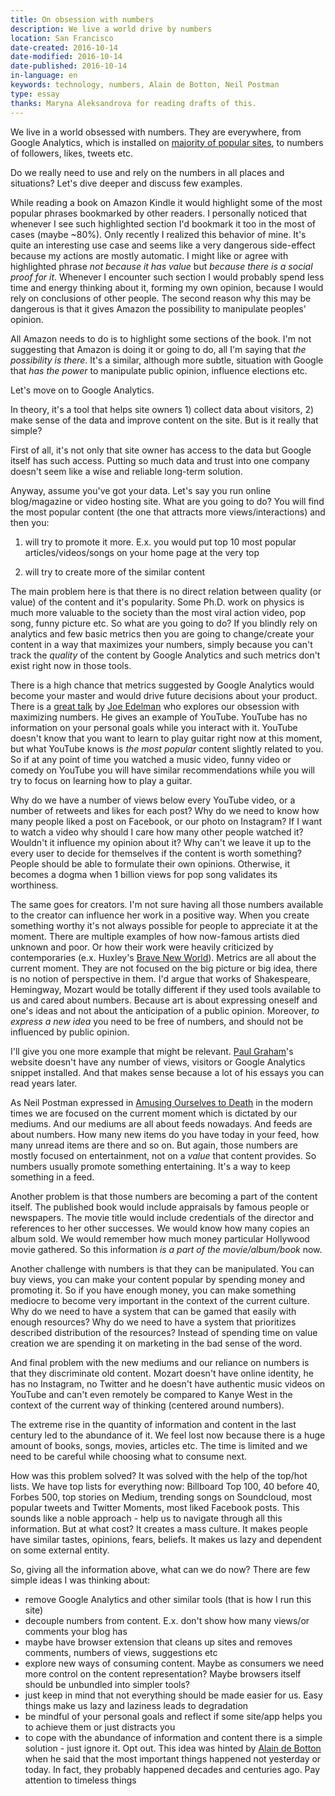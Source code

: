 ```yaml
---
title: On obsession with numbers
description: We live a world drive by numbers
location: San Francisco
date-created: 2016-10-14
date-modified: 2016-10-14
date-published: 2016-10-14
in-language: en
keywords: technology, numbers, Alain de Botton, Neil Postman
type: essay
thanks: Maryna Aleksandrova for reading drafts of this.
---
```


We live in a world obsessed with numbers. They are everywhere, from Google Analytics, which is installed
on [majority of popular sites](https://en.wikipedia.org/wiki/Google_Analytics#Popularity), to numbers of followers, likes, tweets etc.

Do we really need to use and rely on the numbers in all places and situations? Let's dive deeper and discuss few examples.

While reading a book on Amazon Kindle it would highlight some of the most popular phrases bookmarked by other readers. I personally noticed that whenever I see such highlighted section I'd bookmark it too in the most of cases (maybe ~80%). Only recently I realized this behavior of mine. It's quite an interesting use case and seems like a very dangerous side-effect because my actions are mostly automatic. I might like or agree with highlighted phrase *not because it has value* but *because there is a social proof for it*. Whenever I encounter such section I would probably spend less time and energy thinking about it, forming my own opinion, because I would rely on conclusions of other people.
The second reason why this may be dangerous is that it gives Amazon the possibility to manipulate peoples' opinion.

All Amazon needs to do is to highlight some sections of the book. I'm not suggesting that Amazon is doing it or going to do, all I'm saying that *the possibility is there*. It's a similar, although more subtle, situation with Google that *has the power* to manipulate public opinion, influence elections etc.

Let's move on to Google Analytics.

In theory, it's a tool that helps site owners 1) collect data about visitors, 2) make sense of the data and improve content on the site. But is it really that simple?

First of all, it's not only that site owner has access to the data but Google itself has such access. Putting so much data and trust into one company doesn't seem like a wise and reliable long-term solution.

Anyway, assume you've got your data. Let's say you run online blog/magazine or video hosting site. What are you going to do?
You will find the most popular content (the one that attracts more views/interactions) and then you:

1) will try to promote it more. E.x. you would put top 10 most popular articles/videos/songs on your home page at the very top

2) will try to create more of the similar content

The main problem here is that there is no direct relation between quality (or value) of the content and it's popularity.
Some Ph.D. work on physics is much more valuable to the society than the most viral action video, pop song, funny picture etc. So what are you going to do? If you blindly rely on analytics and few basic metrics then you are going to change/create your content in a way that maximizes your numbers, simply because you can't track the *quality* of the content by Google Analytics and such metrics don't exist right now in those tools.

There is a high chance that metrics suggested by Google Analytics would become your master and would drive future decisions about your product. There is a [great talk](http://nxhx.org/maximizing/) by [Joe Edelman](http://nxhx.org/) who explores our obsession with maximizing numbers. He gives an example of YouTube. YouTube has no information on your personal goals while you interact with it. YouTube doesn't know that you want to learn to play guitar right now at this moment, but what YouTube knows is *the most popular* content slightly related to you. So if at any point of time you watched a music video, funny video or comedy on YouTube you will have similar recommendations while you will try to focus on learning how to play a guitar.

Why do we have a number of views below every YouTube video, or a number of retweets and likes for each post? Why do we need to know how many people liked a post on Facebook, or our photo on Instagram? If I want to watch a video why should I care how many other people watched it? Wouldn't it influence my opinion about it?  Why can't we leave it up to the every user to decide for themselves if the content is worth something? People should be able to formulate their own opinions. Otherwise, it becomes a dogma when 1 billion views for pop song validates its worthiness.

The same goes for creators. I'm not sure having all those numbers available to the creator can influence her work in a positive way. When you create something worthy it's not always possible for people to appreciate it at the moment. There are multiple examples of how now-famous artists died unknown and poor. Or how their work were heavily criticized by contemporaries (e.x. Huxley's [Brave New World](https://www.goodreads.com/book/show/22044026-brave-new-world)). Metrics are all about the current moment. They are not focused on the big picture or big idea, there is no notion of perspective in them.
I'd argue that works of Shakespeare, Hemingway, Mozart would be totally different if they used tools available to us and cared about numbers. Because art is about expressing oneself and one's ideas and not about the anticipation of a public opinion. Moreover, *to express a new idea* you need to be free of numbers, and should not be influenced by public opinion.

I'll give you one more example that might be relevant. [Paul Graham](http://www.paulgraham.com/vb.html)'s website doesn't have any number of views, visitors or Google Analytics snippet installed. And that makes sense because a lot of his essays you can read years later.

As Neil Postman expressed in [Amusing Ourselves to Death](https://www.goodreads.com/book/show/74034.Amusing_Ourselves_to_Death) in the modern times we are focused on the current moment which is dictated by our mediums. And our mediums are all about feeds nowadays. And feeds are about numbers. How many new items do you have today in your feed, how many unread items are there and so on. But again, those numbers are mostly focused on entertainment, not on a *value* that content provides. So numbers usually promote something entertaining. It's a way to keep something in a feed.

Another problem is that those numbers are becoming a part of the content itself. The published book would include appraisals by famous people or newspapers. The movie title would include credentials of the director and references to her other successes. We would know how many copies an album sold. We would remember how much money particular Hollywood movie gathered. So this information *is a part of the movie/album/book* now.

Another challenge with numbers is that they can be manipulated. You can buy views, you can make your content popular by spending money and promoting it. So if you have enough money, you can make something mediocre to become very important in the context of the current culture. Why do we need to have a system that can be gamed that easily with enough resources? Why do we need to have a system that prioritizes described distribution of the resources? Instead of spending time on value creation we are spending it on marketing in the bad sense of the word.

And final problem with the new mediums and our reliance on numbers is that they discriminate old content. Mozart doesn't have online identity, he has no Instagram, no Twitter and he doesn't have authentic music videos on YouTube and can't even remotely be compared to Kanye West in the context of the current way of thinking (centered around numbers).

The extreme rise in the quantity of information and content in the last century led to the abundance of it. We feel lost now  because there is a huge amount of books, songs, movies, articles etc. The time is limited and we need to be careful while choosing what to consume next.

How was this problem solved? It was solved with the help of the top/hot lists. We have top lists for everything now: Billboard Top 100, 40 before 40, Forbes 500, top stories on Medium, trending songs on Soundcloud, most popular tweets and Twitter Moments, most liked Facebook posts.
This sounds like a noble approach - help us to navigate through all this information. But at what cost? It creates a mass culture. It makes people have similar tastes, opinions, fears, beliefs. It makes us lazy and dependent on some external entity.


So, giving all the information above, what can we do now?
There are few simple ideas I was thinking about:

 - remove Google Analytics and other similar tools (that is how I run this site)
 - decouple numbers from content. E.x. don't show how many views/or comments your blog has
 - maybe have browser extension that cleans up sites and removes comments, numbers of views, suggestions etc
 - explore new ways of consuming content. Maybe as consumers we need more control on the content representation? Maybe browsers itself should be unbundled into simpler tools?
 - just keep in mind that not everything should be made easier for us. Easy things make us lazy and laziness leads to degradation
 - be mindful of your personal goals and reflect if some site/app helps you to achieve them or just distracts you
 - to cope with the abundance of information and content there is a simple solution - just ignore it. Opt out. This idea was hinted by [Alain de Botton](http://alaindebotton.com/) when he said that the most important things happened not yesterday or today. In fact, they probably happened decades and centuries ago. Pay attention to timeless things
